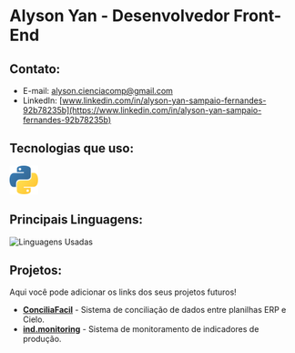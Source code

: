 # **Alyson Yan - Desenvolvedor Front-End**

## Contato:
- E-mail: [alyson.cienciacomp@gmail.com](mailto:alyson.cienciacomp@gmail.com)
- LinkedIn: [www.linkedin.com/in/alyson-yan-sampaio-fernandes-92b78235b](https://www.linkedin.com/in/alyson-yan-sampaio-fernandes-92b78235b)

## Tecnologias que uso:
<img src="https://github.com/Alyson-Yan/Alyson-Yan/blob/main/Python-logo-notext.svg.png" width="50"/>


## Principais Linguagens:
![Linguagens Usadas](https://github-readme-stats.vercel.app/api/top-langs/?username=Alyson-Yan&langs_count=10&theme=dark&layout=compact)

## Projetos:
Aqui você pode adicionar os links dos seus projetos futuros!

- [**ConciliaFacil**](https://github.com/Alyson-Yan/ConciliaFacil) - Sistema de conciliação de dados entre planilhas ERP e Cielo.
- [**ind.monitoring**](https://github.com/Alyson-Yan/ind.monitoring) - Sistema de monitoramento de indicadores de produção.

<!--
Para adicionar novos projetos:
1. Crie um link para o repositório no GitHub.
2. Descreva o que o projeto faz ao lado do link.
3. Adicione mais projetos conforme necessário.
-->

